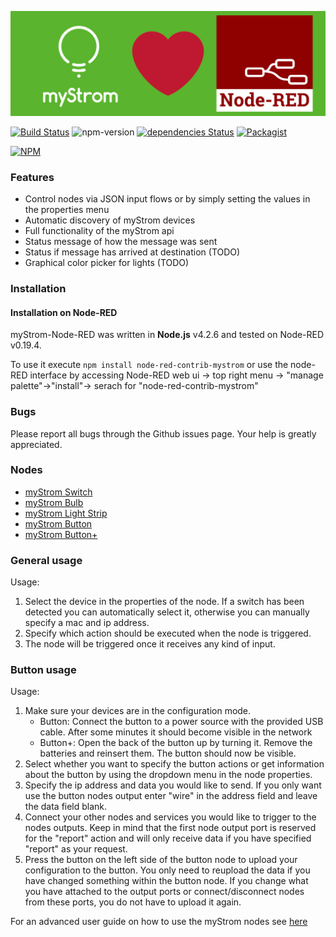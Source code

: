 ![logo](misc/logo.jpg)

[![Build Status](https://travis-ci.org/myStrom/node-red-contrib-mystrom.svg?branch=master)](https://travis-ci.org/myStrom/node-red-contrib-mystrom) ![npm-version](https://badge.fury.io/js/node-red-contrib-mystrom.svg) [![dependencies Status](https://david-dm.org/myStrom/node-red-contrib-mystrom/status.svg)](https://david-dm.org/myStrom/node-red-contrib-mystrom) [![Packagist](https://img.shields.io/npm/l/node-red-contrib-mystrom.svg?registry_uri=https%3A%2F%2Fregistry.npmjs.com)](https://github.com/myStrom/node-red-contrib-mystrom/blob/master/LICENSE)

[![NPM](https://nodei.co/npm/node-red-contrib-mystrom.png?compact=true)](https://nodei.co/npm/node-red-contrib-mystrom/)

### Features

- Control nodes via JSON input flows or by simply setting the values in the properties menu
- Automatic discovery of myStrom devices
- Full functionality of the myStrom api
- Status message of how the message was sent
- Status if message has arrived at destination (TODO)
- Graphical color picker for lights (TODO)

### Installation

#### Installation on Node-RED

myStrom-Node-RED was written in **Node.js** v4.2.6 and tested on Node-RED v0.19.4.

To use it execute `npm install node-red-contrib-mystrom` or use the node-RED interface by accessing Node-RED web ui -> top right menu -> "manage palette"->"install"-> serach for "node-red-contrib-mystrom"

### Bugs

Please report all bugs through the Github issues page. Your help is greatly appreciated.

### Nodes

- [myStrom Switch](#mystrom-switch)
- [myStrom Bulb](#mystrom-bulb)
- [myStrom Light Strip](#mystrom-light-strip)
- [myStrom Button](#mystrom-button)
- [myStrom Button+](#mystrom-buttonplus)

### General usage

Usage:

1.  Select the device in the properties of the node. If a switch has been detected you can automatically select it, otherwise you can manually specify a mac and ip address.
2.  Specify which action should be executed when the node is triggered.
3.  The node will be triggered once it receives any kind of input.

### Button usage

Usage:

1.  Make sure your devices are in the configuration mode.
    - Button: Connect the button to a power source with the provided USB cable. After some minutes it should become visible in the network
    - Button+: Open the back of the button up by turning it. Remove the batteries and reinsert them. The button should now be visible.
2.  Select whether you want to specify the button actions or get information about the button by using the dropdown menu in the node properties.
3.  Specify the ip address and data you would like to send. If you only want use the button nodes output enter "wire" in the address field and leave the data field blank.
4.  Connect your other nodes and services you would like to trigger to the nodes outputs. Keep in mind that the first node output port is reserved for the "report" action and will only receive data if you have specified "report" as your request.
5.  Press the button on the left side of the button node to upload your configuration to the button. You only need to reupload the data if you have changed something within the button node. If you change what you have attached to the output ports or connect/disconnect nodes from these ports, you do not have to upload it again.

For an advanced user guide on how to use the myStrom nodes see [here](ADVANCED.md)

